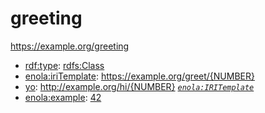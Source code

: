 # greeting

<https://example.org/greeting>

* [rdf:type](https://docs.enola.dev/models/www.w3.org/1999/02/22-rdf-syntax-ns/type/): [rdfs:Class](https://docs.enola.dev/models/www.w3.org/2000/01/rdf-schema/Class/)
* [enola:iriTemplate](https://docs.enola.dev/models/enola.dev/iriTemplate/): https://example.org/greet/{NUMBER}
* [yo](https://example.org/yo): http://example.org/hi/{NUMBER} _[`enola:IRITemplate`](https://docs.enola.dev/models/enola.dev/IRITemplate/)_
* [enola:example](https://docs.enola.dev/models/enola.dev/example/): [42](greet/_NUMBER.md?NUMBER=42)
